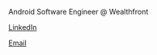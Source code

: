 Android Software Engineer @ Wealthfront

[LinkedIn](https://www.linkedin.com/in/owensizemore/)

[Email](mailto:psizemore3@gatech.edu)
